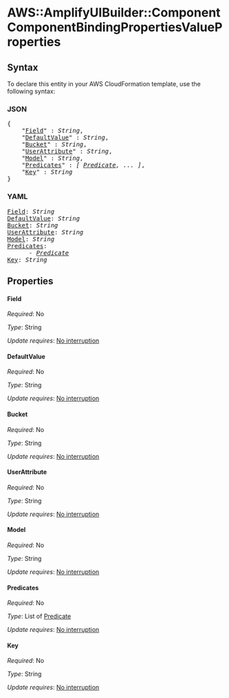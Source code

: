 # AWS::AmplifyUIBuilder::Component ComponentBindingPropertiesValueProperties

## Syntax

To declare this entity in your AWS CloudFormation template, use the following syntax:

### JSON

<pre>
{
    "<a href="#field" title="Field">Field</a>" : <i>String</i>,
    "<a href="#defaultvalue" title="DefaultValue">DefaultValue</a>" : <i>String</i>,
    "<a href="#bucket" title="Bucket">Bucket</a>" : <i>String</i>,
    "<a href="#userattribute" title="UserAttribute">UserAttribute</a>" : <i>String</i>,
    "<a href="#model" title="Model">Model</a>" : <i>String</i>,
    "<a href="#predicates" title="Predicates">Predicates</a>" : <i>[ <a href="predicate.md">Predicate</a>, ... ]</i>,
    "<a href="#key" title="Key">Key</a>" : <i>String</i>
}
</pre>

### YAML

<pre>
<a href="#field" title="Field">Field</a>: <i>String</i>
<a href="#defaultvalue" title="DefaultValue">DefaultValue</a>: <i>String</i>
<a href="#bucket" title="Bucket">Bucket</a>: <i>String</i>
<a href="#userattribute" title="UserAttribute">UserAttribute</a>: <i>String</i>
<a href="#model" title="Model">Model</a>: <i>String</i>
<a href="#predicates" title="Predicates">Predicates</a>: <i>
      - <a href="predicate.md">Predicate</a></i>
<a href="#key" title="Key">Key</a>: <i>String</i>
</pre>

## Properties

#### Field

_Required_: No

_Type_: String

_Update requires_: [No interruption](https://docs.aws.amazon.com/AWSCloudFormation/latest/UserGuide/using-cfn-updating-stacks-update-behaviors.html#update-no-interrupt)

#### DefaultValue

_Required_: No

_Type_: String

_Update requires_: [No interruption](https://docs.aws.amazon.com/AWSCloudFormation/latest/UserGuide/using-cfn-updating-stacks-update-behaviors.html#update-no-interrupt)

#### Bucket

_Required_: No

_Type_: String

_Update requires_: [No interruption](https://docs.aws.amazon.com/AWSCloudFormation/latest/UserGuide/using-cfn-updating-stacks-update-behaviors.html#update-no-interrupt)

#### UserAttribute

_Required_: No

_Type_: String

_Update requires_: [No interruption](https://docs.aws.amazon.com/AWSCloudFormation/latest/UserGuide/using-cfn-updating-stacks-update-behaviors.html#update-no-interrupt)

#### Model

_Required_: No

_Type_: String

_Update requires_: [No interruption](https://docs.aws.amazon.com/AWSCloudFormation/latest/UserGuide/using-cfn-updating-stacks-update-behaviors.html#update-no-interrupt)

#### Predicates

_Required_: No

_Type_: List of <a href="predicate.md">Predicate</a>

_Update requires_: [No interruption](https://docs.aws.amazon.com/AWSCloudFormation/latest/UserGuide/using-cfn-updating-stacks-update-behaviors.html#update-no-interrupt)

#### Key

_Required_: No

_Type_: String

_Update requires_: [No interruption](https://docs.aws.amazon.com/AWSCloudFormation/latest/UserGuide/using-cfn-updating-stacks-update-behaviors.html#update-no-interrupt)
